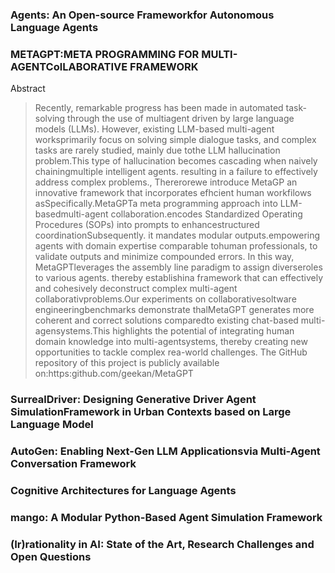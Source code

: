 ### Agents: An Open-source Frameworkfor Autonomous Language Agents



### METAGPT:META PROGRAMMING FOR MULTI-AGENTColLABORATIVE FRAMEWORK

Abstract

>Recently, remarkable progress has been made in automated task-solving through the use of multiagent driven by large language models (LLMs). However, existing LLM-based multi-agent worksprimarily focus on solving simple dialogue tasks, and complex tasks are rarely studied, mainly due tothe LLM hallucination problem.This type of hallucination becomes cascading when naively chainingmultiple intelligent agents. resulting in a failure to effectively address complex problems., Thererorewe introduce MetaGP an innovative framework that incorporates efhcient human workfilows asSpecifically.MetaGPTa meta programming approach into LLM-basedmulti-agent collaboration.encodes Standardized Operating Procedures (SOPs) into prompts to enhancestructured coordinationSubsequently. it mandates modular outputs.empowering agents with domain expertise comparable tohuman professionals, to validate outputs and minimize compounded errors. In this way, MetaGPTleverages the assembly line paradigm to assign diverseroles to various agents. thereby establishina framework that can effectively and cohesively deconstruct complex multi-agent collaborativproblems.Our experiments on collaborativesoltware engineeringbenchmarks demonstrate thalMetaGPT generates more coherent and correct solutions comparedto existing chat-based multi-agensystems.This highlights the potential of integrating human domain knowledge into multi-agentsystems, thereby creating new opportunities to tackle complex rea-world challenges. The GitHub repository of this project is publicly available on:https:github.com/geekan/MetaGPT



### SurrealDriver: Designing Generative Driver Agent SimulationFramework in Urban Contexts based on Large Language Model





### AutoGen: Enabling Next-Gen LLM Applicationsvia Multi-Agent Conversation Framework





### Cognitive Architectures for Language Agents





### mango: A Modular Python-Based Agent Simulation Framework



### (Ir)rationality in AI: State of the Art, Research Challenges and Open Questions